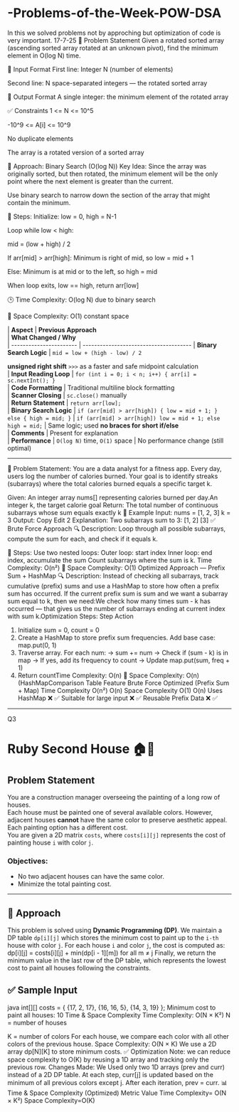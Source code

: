 # -Problems-of-the-Week-POW-DSA
In this we solved problems not by approching but optimization of code is very important.
17-7-25
 📝 Problem Statement
Given a rotated sorted array (ascending sorted array rotated at an unknown pivot), find the minimum element in O(log N) time.

📌 Input Format
First line: Integer N (number of elements)

Second line: N space-separated integers — the rotated sorted array

📌 Output Format
A single integer: the minimum element of the rotated array

✅ Constraints
1 <= N <= 10^5

-10^9 <= A[i] <= 10^9

No duplicate elements

The array is a rotated version of a sorted array

🧠 Approach: Binary Search (O(log N))
Key Idea:
Since the array was originally sorted, but then rotated, the minimum element will be the only point where the next element is greater than the current.

Use binary search to narrow down the section of the array that might contain the minimum.

🔁 Steps:
Initialize: low = 0, high = N-1

Loop while low < high:

mid = (low + high) / 2

If arr[mid] > arr[high]: Minimum is right of mid, so low = mid + 1

Else: Minimum is at mid or to the left, so high = mid

When loop exits, low == high, return arr[low]

🕒 Time Complexity:
O(log N) due to binary search

💾 Space Complexity:
O(1) constant space

| **Aspect**              | **Previous Approach**                                           
| **What Changed / Why**                                                         
| ----------------------- | -------------------------------------- 
| **Binary Search Logic** | `mid = low + (high - low) / 2`                                                                     

**unsigned right shift** `>>>` as a faster and safe midpoint calculation  
| **Input Reading Loop**  | `for (int i = 0; i < n; i++) { arr[i] = sc.nextInt(); }`           
| **Code Formatting**     | Traditional multiline block formatting                                       
| **Scanner Closing**     | `sc.close()` manually                                                                      
| **Return Statement**    | `return arr[low];`                                                                                                                                                              
| **Binary Search Logic** | `if (arr[mid] > arr[high]) { low = mid + 1; } else { high = mid; }` | `if (arr[mid] > arr[high]) low = mid + 1; else high = mid;` | Same logic; used **no braces for short if/else**                                  
| **Comments**            | Present for explanation                                                                                                                       
| **Performance**         | `O(log N)` time, `O(1)` space                                                                                      | No performance change (still optimal)                                        

-----------------------------------------------------------------------------------------------------------------------------------------------
🧾 Problem Statement:
You are a data analyst for a fitness app. Every day, users log the number of calories burned. Your goal is to identify streaks (subarrays) where the total calories burned equals a specific target k.

Given: An integer array nums[] representing calories burned per day.An integer k, the target calorie goal
Return: The total number of continuous subarrays whose sum equals exactly k
🔢 Example
Input:
nums = [1, 2, 3]
k = 3
Output:
Copy
Edit
2
Explanation:
Two subarrays sum to 3:
[1, 2]
[3]
✅ Brute Force Approach
🔍 Description:
Loop through all possible subarrays, compute the sum for each, and check if it equals k.

🔁 Steps:
Use two nested loops:
Outer loop: start index
Inner loop: end index, accumulate the sum
Count subarrays where the sum is k.
Time Complexity: O(n²)
💾 Space Complexity: O(1)
Optimized Approach — Prefix Sum + HashMap
🔍 Description:
Instead of checking all subarrays, track cumulative (prefix) sums and use a HashMap to store how often a prefix sum has occurred.
If the current prefix sum is sum and we want a subarray sum equal to k, then we need:We check how many times sum - k has occurred — that gives us the number of subarrays ending at current index with sum k.Optimization Steps:
Step	Action
1.	Initialize sum = 0, count = 0
2.	Create a HashMap to store prefix sum frequencies. Add base case: map.put(0, 1)
3.	Traverse array. For each num:
→ sum += num
→ Check if (sum - k) is in map
→ If yes, add its frequency to count
→ Update map.put(sum, freq + 1)
4.	Return countTime Complexity: O(n)
💾 Space Complexity: O(n) (HashMapComparison Table
Feature	Brute Force	Optimized (Prefix Sum + Map)
Time Complexity	O(n²)	O(n)
Space Complexity	O(1)	O(n)
Uses HashMap	❌	✅
Suitable for large input	❌	✅
Reusable Prefix Data	❌	✅
-----------------------------------------------------------------------------------------------------------------------------------------------
Q3
# Ruby Second House 🏠🎨
## Problem Statement
You are a construction manager overseeing the painting of a long row of houses.  
Each house must be painted one of several available colors. However, adjacent houses **cannot** have the same color to preserve aesthetic appeal.
Each painting option has a different cost.  
You are given a 2D matrix `costs`, where `costs[i][j]` represents the cost of painting house `i` with color `j`.
### Objectives:
- No two adjacent houses can have the same color.
- Minimize the total painting cost.
---
## 🧠 Approach
This problem is solved using **Dynamic Programming (DP)**.
We maintain a DP table `dp[i][j]` which stores the minimum cost to paint up to the `i-th` house with color `j`.
For each house `i` and color `j`, the cost is computed as:
dp[i][j] = costs[i][j] + min(dp[i - 1][m]) for all m ≠ j
Finally, we return the minimum value in the last row of the DP table, which represents the lowest cost to paint all houses following the constraints.
## ✅ Sample Input
java
int[][] costs = {
    {17, 2, 17},
    {16, 16, 5},
    {14, 3, 19}
};
Minimum cost to paint all houses: 10
Time & Space Complexity
Time Complexity: O(N × K²)
N = number of houses

K = number of colors
For each house, we compare each color with all other colors of the previous house.
Space Complexity: O(N × K)
We use a 2D array dp[N][K] to store minimum costs.
✅ Optimization Note:
we can reduce space complexity to O(K) by reusing a 1D array and tracking only the previous row.
Changes Made:
 We Used only two 1D arrays (prev and curr) instead of a 2D DP table.
At each step, curr[j] is updated based on the minimum of all previous colors except j.
After each iteration, prev = curr.
📊 Time & Space Complexity (Optimized)
Metric	Value
Time Complexity=	O(N × K²)
Space Complexity=O(K)
 
